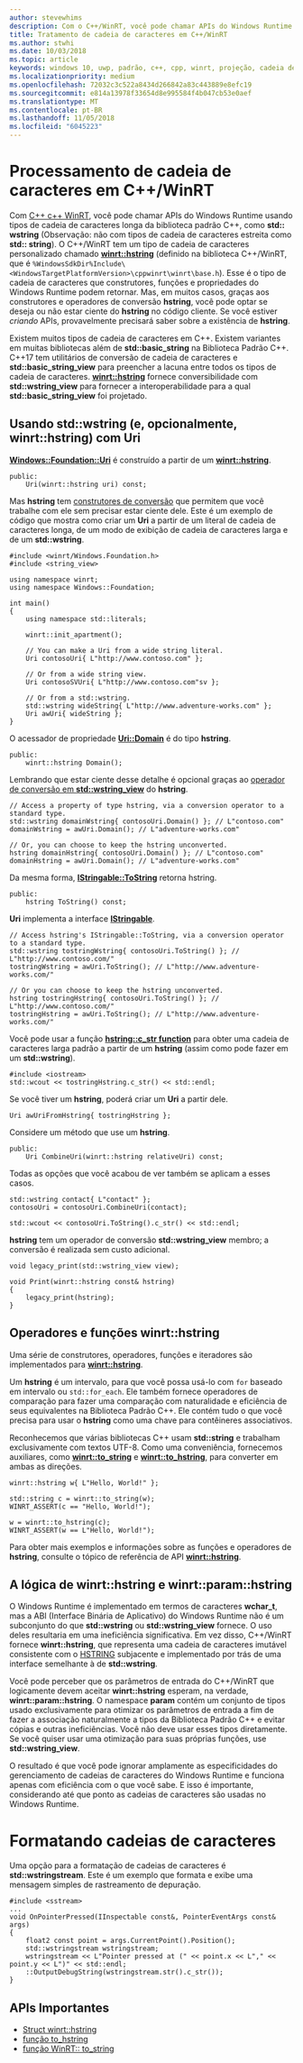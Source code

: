 ```yaml
---
author: stevewhims
description: Com o C++/WinRT, você pode chamar APIs do Windows Runtime usando tipos de cadeia de caracteres longa C++ padrão ou usar o tipo winrt::hstring.
title: Tratamento de cadeia de caracteres em C++/WinRT
ms.author: stwhi
ms.date: 10/03/2018
ms.topic: article
keywords: windows 10, uwp, padrão, c++, cpp, winrt, projeção, cadeia de caracteres
ms.localizationpriority: medium
ms.openlocfilehash: 72032c3c522a8434d266842a83c443889e8efc19
ms.sourcegitcommit: e814a13978f33654d8e995584f4b047cb53e0aef
ms.translationtype: MT
ms.contentlocale: pt-BR
ms.lasthandoff: 11/05/2018
ms.locfileid: "6045223"
---
```

# <a name="string-handling-in-cwinrt"></a>Processamento de cadeia de caracteres em C++/WinRT

Com [C++ c++ WinRT](/windows/uwp/cpp-and-winrt-apis/intro-to-using-cpp-with-winrt), você pode chamar APIs do Windows Runtime usando tipos de cadeia de caracteres longa da biblioteca padrão C++, como **std:: wstring** (Observação: não com tipos de cadeia de caracteres estreita como **std:: string**). O C++/WinRT tem um tipo de cadeia de caracteres personalizado chamado [**winrt::hstring**](/uwp/cpp-ref-for-winrt/hstring) (definido na biblioteca C++/WinRT, que é `%WindowsSdkDir%Include\<WindowsTargetPlatformVersion>\cppwinrt\winrt\base.h`). Esse é o tipo de cadeia de caracteres que construtores, funções e propriedades do Windows Runtime podem retornar. Mas, em muitos casos, graças aos construtores e operadores de conversão **hstring**, você pode optar se deseja ou não estar ciente do **hstring** no código cliente. Se você estiver *criando* APIs, provavelmente precisará saber sobre a existência de **hstring**.

Existem muitos tipos de cadeia de caracteres em C++. Existem variantes em muitas bibliotecas além de **std::basic_string** na Biblioteca Padrão C++. C++17 tem utilitários de conversão de cadeia de caracteres e **std::basic_string_view** para preencher a lacuna entre todos os tipos de cadeia de caracteres.  [**winrt::hstring**](/uwp/cpp-ref-for-winrt/hstring) fornece conversibilidade com **std::wstring_view** para fornecer a interoperabilidade para a qual **std::basic_string_view** foi projetado.

## <a name="using-stdwstring-and-optionally-winrthstring-with-uri"></a>Usando **std::wstring** (e, opcionalmente, **winrt::hstring**) com **Uri**
[**Windows::Foundation::Uri**](/uwp/api/windows.foundation.uri) é construído a partir de um [**winrt::hstring**](/uwp/cpp-ref-for-winrt/hstring).

```cppwinrt
public:
    Uri(winrt::hstring uri) const;
```

Mas **hstring** tem [construtores de conversão](/uwp/api/windows.foundation.uri#hstringhstring-constructor) que permitem que você trabalhe com ele sem precisar estar ciente dele. Este é um exemplo de código que mostra como criar um **Uri** a partir de um literal de cadeia de caracteres longa, de um modo de exibição de cadeia de caracteres larga e de um **std::wstring**.

```cppwinrt
#include <winrt/Windows.Foundation.h>
#include <string_view>

using namespace winrt;
using namespace Windows::Foundation;

int main()
{
    using namespace std::literals;

    winrt::init_apartment();

    // You can make a Uri from a wide string literal.
    Uri contosoUri{ L"http://www.contoso.com" };

    // Or from a wide string view.
    Uri contosoSVUri{ L"http://www.contoso.com"sv };

    // Or from a std::wstring.
    std::wstring wideString{ L"http://www.adventure-works.com" };
    Uri awUri{ wideString };
}
```

O acessador de propriedade [**Uri::Domain**](https://docs.microsoft.com/uwp/api/windows.foundation.uri.Domain) é do tipo **hstring**.

```cppwinrt
public:
    winrt::hstring Domain();
```

Lembrando que estar ciente desse detalhe é opcional graças ao [operador de conversão em **std::wstring_view**](/uwp/api/hstring#hstringoperator-stdwstringview) do **hstring**.

```cppwinrt
// Access a property of type hstring, via a conversion operator to a standard type.
std::wstring domainWstring{ contosoUri.Domain() }; // L"contoso.com"
domainWstring = awUri.Domain(); // L"adventure-works.com"

// Or, you can choose to keep the hstring unconverted.
hstring domainHstring{ contosoUri.Domain() }; // L"contoso.com"
domainHstring = awUri.Domain(); // L"adventure-works.com"
```

Da mesma forma, [**IStringable::ToString**](https://msdn.microsoft.com/library/windows/desktop/dn302136) retorna hstring.

```cppwinrt
public:
    hstring ToString() const;
```

**Uri** implementa a interface [**IStringable**](https://msdn.microsoft.com/library/windows/desktop/dn302135).

```cppwinrt
// Access hstring's IStringable::ToString, via a conversion operator to a standard type.
std::wstring tostringWstring{ contosoUri.ToString() }; // L"http://www.contoso.com/"
tostringWstring = awUri.ToString(); // L"http://www.adventure-works.com/"

// Or you can choose to keep the hstring unconverted.
hstring tostringHstring{ contosoUri.ToString() }; // L"http://www.contoso.com/"
tostringHstring = awUri.ToString(); // L"http://www.adventure-works.com/"
```

Você pode usar a função [**hstring::c_str function**](/uwp/api/windows.foundation.uri#hstringcstr-function) para obter uma cadeia de caracteres larga padrão a partir de um **hstring** (assim como pode fazer em um **std::wstring**).

```cppwinrt
#include <iostream>
std::wcout << tostringHstring.c_str() << std::endl;
```
Se você tiver um **hstring**, poderá criar um **Uri** a partir dele.

```cppwinrt
Uri awUriFromHstring{ tostringHstring };
```

Considere um método que use um **hstring**.

```cppwinrt
public:
    Uri CombineUri(winrt::hstring relativeUri) const;
```

Todas as opções que você acabou de ver também se aplicam a esses casos.

```cppwinrt
std::wstring contact{ L"contact" };
contosoUri = contosoUri.CombineUri(contact);
    
std::wcout << contosoUri.ToString().c_str() << std::endl;
```

**hstring** tem um operador de conversão **std::wstring_view** membro; a conversão é realizada sem custo adicional.

```cppwinrt
void legacy_print(std::wstring_view view);

void Print(winrt::hstring const& hstring)
{
    legacy_print(hstring);
}
```

## <a name="winrthstring-functions-and-operators"></a>Operadores e funções **winrt::hstring**
Uma série de construtores, operadores, funções e iteradores são implementados para [**winrt::hstring**](/uwp/cpp-ref-for-winrt/hstring).

Um **hstring** é um intervalo, para que você possa usá-lo com `for` baseado em intervalo ou `std::for_each`. Ele também fornece operadores de comparação para fazer uma comparação com naturalidade e eficiência de seus equivalentes na Biblioteca Padrão C++. Ele contém tudo o que você precisa para usar o **hstring** como uma chave para contêineres associativos.

Reconhecemos que várias bibliotecas C++ usam **std::string** e trabalham exclusivamente com textos UTF-8. Como uma conveniência, fornecemos auxiliares, como [**winrt::to_string**](/uwp/cpp-ref-for-winrt/to-string) e [**winrt::to_hstring**](/uwp/cpp-ref-for-winrt/to-hstring), para converter em ambas as direções.

```cppwinrt
winrt::hstring w{ L"Hello, World!" };

std::string c = winrt::to_string(w);
WINRT_ASSERT(c == "Hello, World!");

w = winrt::to_hstring(c);
WINRT_ASSERT(w == L"Hello, World!");
```

Para obter mais exemplos e informações sobre as funções e operadores de **hstring**, consulte o tópico de referência de API [**winrt::hstring**](/uwp/cpp-ref-for-winrt/hstring).

## <a name="the-rationale-for-winrthstring-and-winrtparamhstring"></a>A lógica de **winrt::hstring** e **winrt::param::hstring**
O Windows Runtime é implementado em termos de caracteres **wchar_t**, mas a ABI (Interface Binária de Aplicativo) do Windows Runtime não é um subconjunto do que **std::wstring** ou **std::wstring_view** fornece. O uso deles resultaria em uma ineficiência significativa. Em vez disso, C++/WinRT fornece **winrt::hstring**, que representa uma cadeia de caracteres imutável consistente com o [HSTRING](https://msdn.microsoft.com/library/windows/desktop/br205775) subjacente e implementado por trás de uma interface semelhante à de **std::wstring**. 

Você pode perceber que os parâmetros de entrada do C++/WinRT que logicamente devem aceitar **winrt::hstring** esperam, na verdade, **winrt::param::hstring**. O namespace **param** contém um conjunto de tipos usado exclusivamente para otimizar os parâmetros de entrada a fim de fazer a associação naturalmente a tipos da Biblioteca Padrão C++ e evitar cópias e outras ineficiências. Você não deve usar esses tipos diretamente. Se você quiser usar uma otimização para suas próprias funções, use **std::wstring_view**.

O resultado é que você pode ignorar amplamente as especificidades do gerenciamento de cadeias de caracteres do Windows Runtime e funciona apenas com eficiência com o que você sabe. E isso é importante, considerando até que ponto as cadeias de caracteres são usadas no Windows Runtime.

# <a name="formatting-strings"></a>Formatando cadeias de caracteres
Uma opção para a formatação de cadeias de caracteres é **std::wstringstream**. Este é um exemplo que formata e exibe uma mensagem simples de rastreamento de depuração.

```cppwinrt
#include <sstream>
...
void OnPointerPressed(IInspectable const&, PointerEventArgs const& args)
{
    float2 const point = args.CurrentPoint().Position();
    std::wstringstream wstringstream;
    wstringstream << L"Pointer pressed at (" << point.x << L"," << point.y << L")" << std::endl;
    ::OutputDebugString(wstringstream.str().c_str());
}
```

## <a name="important-apis"></a>APIs Importantes
* [Struct winrt::hstring](/uwp/cpp-ref-for-winrt/hstring)
* [função to_hstring](/uwp/cpp-ref-for-winrt/to-hstring)
* [função WinRT:: to_string](/uwp/cpp-ref-for-winrt/to-string)
